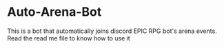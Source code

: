 # Auto-Arena-Bot
 This is a bot that automatically joins discord EPIC RPG bot's arena events. Read the read me file to know how to use it
